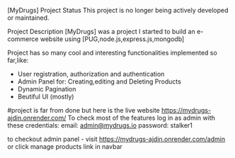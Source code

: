 [MyDrugs]
Project Status
This project is no longer being actively developed or maintained.

Project Description
[MyDrugs] was a project I started to build an e-commerce website using [PUG,node.js,express.js,mongodb]

Project has so many cool and interesting functionalities implemented so far,like:
- User registration, authorization and authentication
- Admin Panel for: Creating,editing and Deleting Products
- Dynamic Pagination
- Beutiful UI (mostly)

#project is far from done but here is the live website 
https://mydrugs-ajdin.onrender.com/
To check most of the features log in as admin with these credentials:
email: admin@mydrugs.io
password: stalker1

to checkout admin panel - visit https://mydrugs-ajdin.onrender.com/admin or click manage products link in navbar

